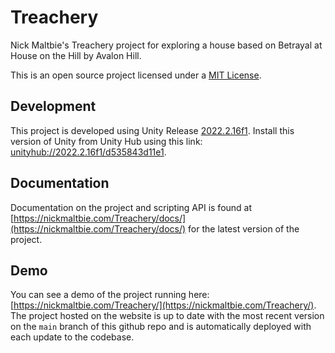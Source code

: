 # Treachery

Nick Maltbie's Treachery project for exploring a house based on Betrayal
at House on the Hill by Avalon Hill.

This is an open source project licensed under a [MIT License](LICENSE.txt).

## Development

This project is developed using Unity Release [2022.2.16f1](https://unity.com/releases/editor/whats-new/2022.2.16).
Install this version of Unity from Unity Hub using this link:
[unityhub://2022.2.16f1/d535843d11e1](unityhub://2022.2.16f1/d535843d11e1).

## Documentation

Documentation on the project and scripting API is found at
[https://nickmaltbie.com/Treachery/docs/](https://nickmaltbie.com/Treachery/docs/)
for the latest version of the project.

## Demo

You can see a demo of the project running here:
[https://nickmaltbie.com/Treachery/](https://nickmaltbie.com/Treachery/).
The project hosted on the website is up to date with the most recent
version on the `main` branch of this github repo
and is automatically deployed with each update to the codebase.
